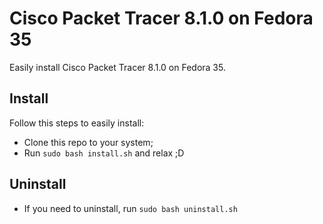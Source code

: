 # Cisco Packet Tracer 8.1.0 on Fedora 35

Easily install Cisco Packet Tracer 8.1.0 on Fedora 35.

## Install
Follow this steps to easily install:
- Clone this repo to your system;
- Run `sudo bash install.sh` and relax ;D

## Uninstall
- If you need to uninstall, run `sudo bash uninstall.sh`
